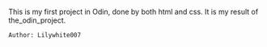 This is my first project in Odin, done by both html and css.
It is my result of the_odin_project.
	
	Author: Lilywhite007
